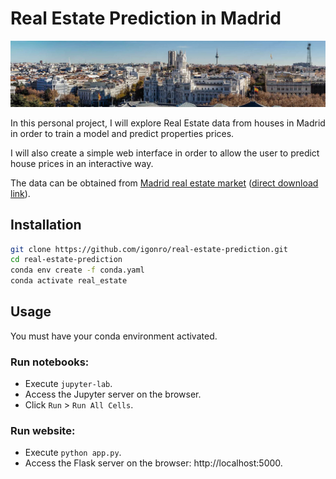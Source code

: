 # Real Estate Prediction in Madrid

[<img src="static/img/header.jpg">](https://www.kaggle.com/mirbektoktogaraev/madrid-real-estate-market)

In this personal project, I will explore Real Estate data from houses in Madrid in order to train a model and predict
properties prices.

I will also create a simple web interface in order to allow the user to predict house prices in an interactive way.

The data can be obtained from
[Madrid real estate market](https://www.kaggle.com/mirbektoktogaraev/madrid-real-estate-market)
([direct download link](https://www.kaggle.com/mirbektoktogaraev/madrid-real-estate-market/download)).

## Installation

```bash
git clone https://github.com/igonro/real-estate-prediction.git
cd real-estate-prediction
conda env create -f conda.yaml
conda activate real_estate
```

## Usage

You must have your conda environment activated.

### Run notebooks:

-   Execute `jupyter-lab`.
-   Access the Jupyter server on the browser.
-   Click `Run` > `Run All Cells`.

### Run website:

-   Execute `python app.py`.
-   Access the Flask server on the browser: http://localhost:5000.
